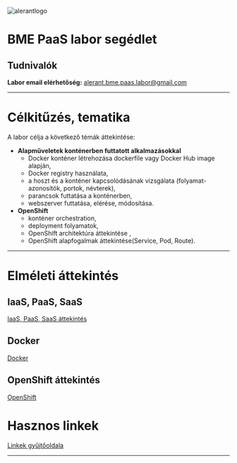 ![alerantlogo](https://www.alerant.hu/img/logo.svg) 
# BME PaaS labor segédlet
## Tudnivalók
**Labor email elérhetőség:** alerant.bme.paas.labor@gmail.com

---
# Célkitűzés, tematika
A labor célja a következő témák áttekintése:
- **Alapműveletek konténerben futtatott alkalmazásokkal**
  - Docker konténer létrehozása dockerfile vagy Docker Hub image alapján,
  - Docker registry használata,  
  - a hoszt és a konténer kapcsolódásának vizsgálata (folyamat-azonosítók, portok, névterek), 
  - parancsok futtatása a konténerben,
  - webszerver futtatása, elérése, módosítása.
- **OpenShift**
  - konténer orchestration, 
  - deployment folyamatok,
  - OpenShift architektúra áttekintése ,
  - OpenShift alapfogalmak áttekintése(Service, Pod, Route).

---

# Elméleti áttekintés
## IaaS, PaaS, SaaS
[IaaS, PaaS, SaaS áttekintés](Elmelet1.md)

## Docker
[Docker](Elmelet2.md)

## OpenShift áttekintés
[OpenShift](Elmelet3.md)

# Hasznos linkek
[Linkek gyűjtőoldala](Linkek.md)

---
